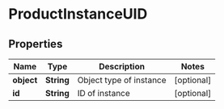 
# ProductInstanceUID

## Properties
Name | Type | Description | Notes
------------ | ------------- | ------------- | -------------
**object** | **String** | Object type of instance |  [optional]
**id** | **String** | ID of instance |  [optional]




